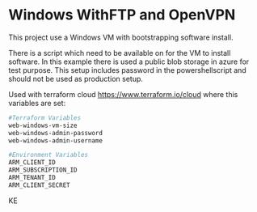 # Windows WithFTP and OpenVPN


This project use a Windows VM with bootstrapping software install.

There is a script which need to be available on for the VM to install software.
In this example there is used a public blob storage in azure for test purpose.
This setup includes password in the powershellscript and should not be used as production setup.

Used with terraform cloud https://www.terraform.io/cloud where this variables are set:

```bash
#Terraform Variables
web-windows-vm-size
web-windows-admin-password
web-windows-admin-username

#Environment Variables
ARM_CLIENT_ID
ARM_SUBSCRIPTION_ID
ARM_TENANT_ID
ARM_CLIENT_SECRET
```
KE
